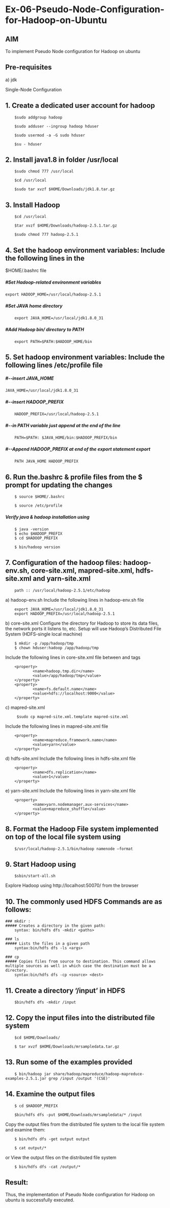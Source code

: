 # Ex-06-Pseudo-Node-Configuration-for-Hadoop-on-Ubuntu

## AIM

To implement Pseudo Node configuration for Hadoop on ubuntu

## Pre-requisites

a) jdk

Single-Node Configuration

## 1.	Create a dedicated user account for hadoop

        $sudo addgroup hadoop

        $sudo adduser --ingroup hadoop hduser

        $sudo usermod -a -G sudo hduser

        $su - hduser
  	
## 2.	Install java1.8 in folder /usr/local

        $sudo chmod 777 /usr/local

        $cd /usr/local

        $sudo tar xvzf $HOME/Downloads/jdk1.8.tar.gz

## 3.	Install Hadoop

        $cd /usr/local

        $tar xvzf $HOME/Downloads/hadoop-2.5.1.tar.gz

        $sudo chmod 777 hadoop-2.5.1

## 4.	Set the hadoop environment variables: Include the following lines in the
$HOME/.bashrc file

   ##### #Set Hadoop-related environment variables
  	export HADOOP_HOME=/usr/local/hadoop-2.5.1 
   ##### #Set JAVA home directory
        export JAVA_HOME=/usr/local/jdk1.8.0_31 
   ##### #Add Hadoop bin/ directory to PATH
        export PATH=$PATH:$HADOOP_HOME/bin
 
## 5.	Set hadoop environment variables: Include the following lines /etc/profile file

   ##### #--insert JAVA_HOME
  	JAVA_HOME=/usr/local/jdk1.8.0_31 
   ##### #--insert HADOOP_PREFIX
        HADOOP_PREFIX=/usr/local/hadoop-2.5.1
   ##### #--in PATH variable just append at the end of the line 
        PATH=$PATH: $JAVA_HOME/bin:$HADOOP_PREFIX/bin
   ##### #--Append HADOOP_PREFIX at end of the export statement export 
        PATH JAVA_HOME HADOOP_PREFIX

## 6.	Run the.bashrc & profile files from the $ prompt for updating the changes

        $ source $HOME/.bashrc

        $ source /etc/profile

 ##### Verify java & hadoop installation using
        $ java -version
        $ echo $HADOOP_PREFIX
        $ cd $HADOOP_PREFIX

        $ bin/hadoop version	

## 7.	Configuration of the hadoop files: hadoop-env.sh, core-site.xml, mapred-site.xml, hdfs- site.xml and yarn-site.xml

        path ::	/usr/local/hadoop-2.5.1/etc/hadoop

a)	hadoop-env.sh
Include the following lines in hadoop-env.sh file

        export JAVA_HOME=/usr/local/jdk1.8.0_31
        export HADOOP_PREFIX=/usr/local/hadoop-2.5.1

b)	core-site.xml
Configure the directory for Hadoop to store its data files, the network ports it listens to, etc. Setup will use Hadoop’s Distributed File System (HDFS-single local machine)

        $ mkdir -p /app/hadoop/tmp
        $ chown hduser:hadoop /app/hadoop/tmp

 
Include the following lines in core-site.xml file between <configuration> and
</configuration> tags

        <property>
                <name>hadoop.tmp.dir</name>
                <value>/app/hadoop/tmp</value>
        </property>
        <property>
                <name>fs.default.name</name>
                <value>hdfs://localhost:9000</value>
        </property>

c)	mapred-site.xml

         $sudo cp mapred-site.xml.template mapred-site.xml

Include the following lines in mapred-site.xml file

        <property>
                <name>mapreduce.framework.name</name>
                <value>yarn</value>
        </property>
 

d)	hdfs-site.xml
Include the following lines in hdfs-site.xml file

        <property>
                <name>dfs.replication</name>
                <value>1</value>
        </property>

e)	yarn-site.xml
Include the following lines in yarn-site.xml file

        <property>
                <name>yarn.nodemanager.aux-services</name>
                <value>mapreduce_shuffle</value>
        </property>


## 8.	Format the Hadoop File system implemented on top of the local file system using

        $/usr/local/hadoop-2.5.1/bin/hadoop namenode –format	

## 9.	Start Hadoop using

        $sbin/start-all.sh


Explore Hadoop using http://localhost:50070/ from the browser	
 
## 10.	The commonly used HDFS Commands are as follows:
    
    ### mkdir :
    ##### Creates a directory in the given path:
        syntax: bin/hdfs dfs -mkdir <paths>

    ### ls
    ##### Lists the files in a given path
        syntax:bin/hdfs dfs -ls <args>
   	
    ### cp
    ##### Copies files from source to destination. This command allows multiple sources as well in which case the destination must be a directory.
        syntax:bin/hdfs dfs -cp <source> <dest>

## 11.	Create a directory ‘/input’ in HDFS

        $bin/hdfs dfs -mkdir /input


## 12.	Copy the input files into the distributed file system

        $cd $HOME/Downloads/

        $ tar xvzf $HOME/Downloads/mrsampledata.tar.gz

## 13.	Run some of the examples provided


        $ bin/hadoop jar share/hadoop/mapreduce/hadoop-mapreduce- examples-2.5.1.jar grep /input /output '(CSE)'
   	

## 14.	Examine the output files

        $ cd $HADOOP_PREFIX

        $bin/hdfs dfs -put $HOME/Downloads/mrsampledata/* /input

 Copy the output files from the distributed file system to the local file system and examine them:

        $ bin/hdfs dfs -get output output
        
        $ cat output/*
 
or
View the output files on the distributed file system

        $ bin/hdfs dfs -cat /output/*
        

## Result:
Thus, the implementation of Pseudo Node configuration for Hadoop on ubuntu is successfully executed.
